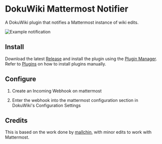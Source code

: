 # DokuWiki Mattermost Notifier

A DokuWiki plugin that notifies a Mattermost instance of wiki edits.

![Example notification](https://github.com/jtdroste/dokuwiki-mattermost-notifier/raw/master/example.png)

## Install

Download the latest [Release](https://github.com/jtdroste/dokuwiki-mattermost-notifier/releases) and install the plugin using the [Plugin Manager](https://www.dokuwiki.org/plugin:plugin).  Refer to [Plugins](https://www.dokuwiki.org/plugins) on how to install plugins manually.

## Configure

1. Create an Incoming Webhook on mattermost

2. Enter the webhook into the mattermost configuration section in DokuWiki's Configuration Settings

## Credits
This is based on the work done by [mallchin](https://github.com/mallchin), with minor edits to work with Mattermost.